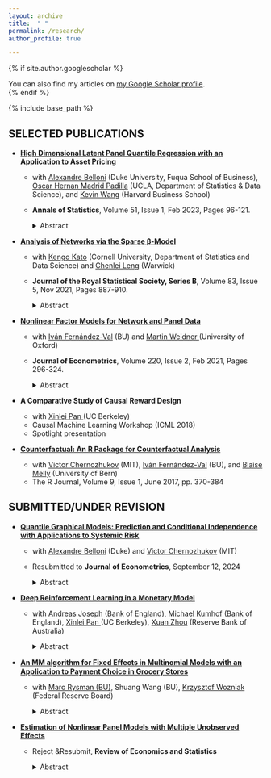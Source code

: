 ```yaml
---
layout: archive
title:  " "
permalink: /research/
author_profile: true

---
```

 
{% if site.author.googlescholar %}
<div class="wordwrap">
You can also find my articles on  <a href="{{site.author.googlescholar}}">my Google Scholar profile</a>.
</div>
{% endif %} 

{% include base_path %}

## SELECTED PUBLICATIONS


* <a href = "https://projecteuclid.org/journals/annals-of-statistics/volume-51/issue-1/High-dimensional-latent-panel-quantile-regression-with-an-application-to/10.1214/22-AOS2223.short" target = "_blank"> **High Dimensional Latent Panel Quantile Regression with an Application to Asset Pricing** </a>
    * with <a href="https://people.duke.edu/~abn5/belloni-index.html?_gl=1*17po9rl*_gcl_au*MjE4MTA4MjI0LjE3MzkwNjM2MjU.*_ga*MTkxMTA3ODA4NS4xNzM5MDYzNjI1*_ga_1QY6PJLGK7*MTczOTA2MzYyNC4xLjAuMTczOTA2MzYyOC41Ni4wLjA." target="_blank">Alexandre Belloni</a>  (Duke University, Fuqua School of Business),  <a href="https://hernanmp.github.io" target="_blank">Oscar Hernan Madrid Padilla</a> (UCLA, Department of Statistics & Data Science), and <a href = "https://scholar.google.com/citations?user=_aNDSysAAAAJ&hl=en" target = "_blank">Kevin Wang</a> (Harvard Business School)
    * **Annals of Statistics**, Volume 51, Issue 1, Feb 2023, Pages 96-121. 

        <details>
        <summary>Abstract</summary>
        
        <p>We propose a generalization of the linear panel quantile regression model to accommodate both <em>sparse</em> and <em>dense</em> parts: sparse means while the number of covariates available is large, potentially only a much smaller number of them have a nonzero impact on each conditional quantile of the response variable; while the dense part is represented by a low-rank matrix that can be approximated by latent factors and their loadings. Such a structure poses problems for traditional sparse estimators, such as the \( \ell_1 \)-penalized Quantile Regression, and for traditional latent factor estimators, such as PCA. We propose a new estimation procedure, based on the ADMM algorithm, consisting of combining the quantile loss function with \( \ell_1 \) <em>and</em> nuclear norm regularization. We show, under general conditions, our estimator can consistently estimate both the nonzero coefficients of the covariates and the latent low-rank matrix.  </p> 
        
        
        <p>Our proposed model has a "Characteristics + Latent Factor" Asset Pricing Model interpretation: we apply our model and estimator with a large-dimensional panel of financial data and find that (i) characteristics have sparser predictive power once latent factors were controlled, and (ii) the factors and coefficients at upper and lower quantiles are different from the median.</p>
        </details>


* <a href = "https://academic.oup.com/jrsssb/article/83/5/887/7056124" target = "_blank"> **Analysis of Networks via the Sparse β-Model** </a>
    * with <a href = "https://sites.google.com/site/kkatostat/home" target = "_blank">Kengo Kato</a> (Cornell University, Department of Statistics and Data Science) and <a href = "https://warwick.ac.uk/fac/sci/statistics/staff/academic-research/leng/" target = "_blank"> Chenlei Leng</a> (Warwick)
    * **Journal of the Royal Statistical Society, Series B**, Volume 83, Issue 5, Nov 2021, Pages 887-910.

        <details>
        <summary>Abstract</summary>
        Data in the form of networks are increasingly available in a variety of areas, yet statistical models allowing for parameter estimates with desirable statistical properties for sparse networks remain scarce. To address this, we propose the Sparse \( \beta \)-Model (S\( \beta \)M), a new network model that interpolates the celebrated Erdős–Rényi model and the \( \beta \)-model that assigns one different parameter to each node. By a novel reparameterization of the \( \beta \)-model to distinguish global and local parameters, our S\( \beta \)M can drastically reduce the dimensionality of the \( \beta \)-model by requiring some of the local parameters to be zero. We derive the asymptotic distribution of the maximum likelihood estimator of the S\( \beta \)M when the support of the parameter vector is known. When the support is unknown, we formulate a penalized likelihood approach with the \( \ell_0 \)-penalty. Remarkably, we show via a monotonicity lemma that the seemingly combinatorial computational problem due to the \( \ell_0 \)-penalty can be overcome by assigning non-zero parameters to those nodes with the largest degrees. We further show that a \( \beta\)-min condition guarantees our method to identify the true model and provide excess risk bounds for the estimated parameters. The estimation procedure enjoys good finite sample properties as shown by simulation studies. The usefulness of the S\(\beta \)M is further illustrated via the analysis of a microfinance take-up example.
        </details>


* <a href = "https://www.sciencedirect.com/science/article/pii/S0304407620301238" target = "_blank">**Nonlinear Factor Models for Network and Panel Data** </a>
    * with <a href = "https://sites.bu.edu/ivanf/" target = "_blank"> Iván Fernández-Val</a> (BU) and <a href = "https://users.ox.ac.uk/~econ0610/" target = "_blank"> Martin Weidner </a> (University of Oxford)
    * **Journal of Econometrics**, Volume 220, Issue 2, Feb 2021, Pages 296-324.

        <details>
        <summary>Abstract</summary>
        Factor structures or interactive effects are convenient devices to incorporate latent variables in panel data models. We consider fixed effect estimation of nonlinear panel single-index models with factor structures in the unobservables, which include logit, probit, ordered probit and Poisson specifications. We establish that fixed effect estimators of model parameters and average partial effects have normal distributions when the two dimensions of the panel grow large, but might suffer of incidental parameter bias. We show how models with factor structures can also be applied to capture important features of network data such as reciprocity, degree heterogeneity, homophily in latent variables and clustering. We illustrate this applicability with an empirical example to the estimation of a gravity equation of international trade between countries using a Poisson model with multiple factors.
        </details>


* **A Comparative Study of Causal Reward Design**
    * with <a href = "https://scholar.google.com/citations?user=tlhfhLoAAAAJ&hl=en" target = "_blank"> Xinlei Pan </a> (UC Berkeley)
    * Causal Machine Learning Workshop (ICML 2018)
    * Spotlight presentation


* <a href = "https://journal.r-project.org/articles/RJ-2017-033/" target = "_blank"> **Counterfactual: An R Package for Counterfactual Analysis** </a>
    * with <a href="http://www.mit.edu/~vchern/" target="_blank">Victor Chernozhukov</a>  (MIT), <a href = "https://sites.bu.edu/ivanf/" target = "_blank"> Iván Fernández-Val</a> (BU), and <a href = "https://sites.google.com/site/blaisemelly/" target = "_blank">Blaise Melly</a> (University of Bern)
    * The R Journal, Volume 9, Issue 1, June 2017, pp. 370-384


## SUBMITTED/UNDER REVISION
* <a href = "https://arxiv.org/abs/1607.00286" target = "_blank"> **Quantile Graphical Models: Prediction and Conditional Independence with Applications to Systemic Risk** </a>
    * with <a href="https://people.duke.edu/~abn5/belloni-index.html?_gl=1*17po9rl*_gcl_au*MjE4MTA4MjI0LjE3MzkwNjM2MjU.*_ga*MTkxMTA3ODA4NS4xNzM5MDYzNjI1*_ga_1QY6PJLGK7*MTczOTA2MzYyNC4xLjAuMTczOTA2MzYyOC41Ni4wLjA." target="_blank">Alexandre Belloni</a> (Duke) and <a href="http://www.mit.edu/~vchern/" target="_blank">Victor Chernozhukov</a>  (MIT)
    * Resubmitted to **Journal of Econometrics**, September 12, 2024

        <details>
        <summary>Abstract</summary>
        <p>We propose two types of Quantile Graphical Models: i) Conditional Independence Quantile Graphical Models (CIQGMs) characterize the conditional independence by evaluating the distributional dependence structure at each quantile index, as such, those can be used for validation of the graph structure in the causal graphical models; ii) Prediction Quantile Graphical Models (PQGMs) characterize the statistical dependencies through the graphs of the best linear predictors under asymmetric loss functions. PQGMs make weaker assumptions than CIQGMs as they allow for misspecification. One advantage of these models is that we can apply them to large collections of variables driven by non-Gaussian and non-separable shocks.  Because of QGMs’ ability to handle large collections of variables and focus on specific parts of the distributions, we could apply them to quantify tail interdependence. The resulting tail risk network can be used for measuring systemic risk contributions that help make inroads in understanding international financial contagion and dependence structures of returns under downside market movements.</p>


        <p>We develop estimation and inference methods focusing on the high-dimensional case, where the number of nodes in the graph is large as compared to the number of observations. For CIQGMs, these results include valid simultaneous choices of penalty functions, uniform rates of convergence, and confidence regions that are simultaneously valid. We also derive analogous results for PQGMs, which include new results for penalized quantile regressions in high-dimensional settings to handle misspecification, many controls, and a continuum of additional conditioning events. </p>
        </details>


* <a href = "https://arxiv.org/abs/2104.09368" target = "_blank"> **Deep Reinforcement Learning in a Monetary Model** </a>
    * with <a href = "https://www.bankofengland.co.uk/research/researchers/andreas-joseph" target = "_blank"> Andreas Joseph</a> (Bank of England), <a href = "https://www.bankofengland.co.uk/research/researchers/michael-kumhof" target = "_blank"> Michael Kumhof</a> (Bank of England), <a href = "https://scholar.google.com/citations?user=tlhfhLoAAAAJ&hl=en" target = "_blank"> Xinlei Pan </a> (UC Berkeley), <a href = "https://scholar.google.com/citations?user=bRmH-2gAAAAJ&hl=en" target = "_blank">Xuan Zhou</a> (Reserve Bank of  Australia)

        <details>
        <summary>Abstract</summary>
        We study deep reinforcement learning (DRL) as a general approach to bounded rationality problems in dynamic stochastic general equilibrium models. Agents are represented by deep artificial neural networks and learn to maximize their intertemporal utility function by interacting with a model environment, of which they have no a priori knowledge. We apply our approach to a classical model from the adaptive learning literature, which looks at the interaction between monetary and fiscal policy. We find that, contrary to adaptive learning, the DRL household can solve the model, in the sense of learning the utility-maximizing steady state, in all policy regimes. However, learning may not be stable without the use of early stopping criteria. This has wider implications for the use of this class of models.
        </details>


* <a href = "https://sites.bu.edu/mrysman/files/2022/08/MM_IPP_Payments.pdf" target = "_blank" > **An MM algorithm for Fixed Eﬀects in Multinomial Models with an Application to Payment Choice in Grocery Stores** </a>
    * with <a href = "https://sites.bu.edu/mrysman/" target = "_blank"> Marc Rysman (BU)</a>, Shuang Wang (BU), <a href = "https://www.federalreserve.gov/econres/krzysztof-p-wozniak.htm" target = "_blank"> Krzysztof Wozniak </a> (Federal Reserve Board)
       
        <details>
        <summary>Abstract</summary>
        Estimating multinomial models with many fixed effects faces prohibitive computational challenges. We develop a new method based on the Minorization-Maximization (MM) algorithm to address this issue. We provide a new proof of consistency of the MM algorithm.
        We apply our model to payment choice in grocery stores. Using rich transaction-level panel data of household purchases in a novel way, we estimate a multinomial logit discrete choice model with over 1 million fixed eﬀects. We analyze switching in the short and long-run, focusing on determinants such as transaction size and the evolution of preferences.
        </details>


* <a href = "https://warwick.ac.uk/fac/soc/economics/research/workingpapers/2016/twerp_1120_chen.pdf" target = "_blank"> **Estimation of Nonlinear Panel Models with Multiple Unobserved Effects** </a>
    * Reject &Resubmit, **Review of Economics and Statistics**
       
        <details>
        <summary>Abstract</summary>
        I propose a fixed effects expectation-maximization (EM) estimator that can be applied to a class of nonlinear panel data models with unobserved heterogeneity, which is modeled as individual effects and/or time effects. Of particular interest is the case of interactive effects, ie when the unobserved heterogeneity is modeled as a factor analytical structure. The estimator is obtained through a computationally simple, iterative two-step procedure, where the two steps have closed form solutions. I show that estimator is consistent in large panels and derive the asymptotic distribution for the case of the probit with interactive effects. I develop analytical bias corrections to deal with the incidental parameter problem. Monte Carlo experiments demonstrate that the proposed estimator has good finite-sample properties. I illustrate the use of the proposed model and estimator with an application to international trade networks.
        </details>


 